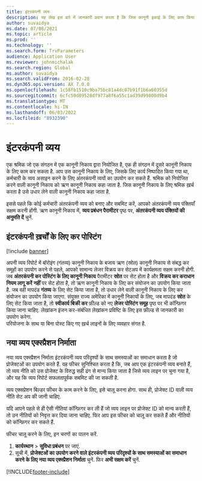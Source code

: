 ```yaml
---
title: इंटरकंपनी व्यय
description: यह लेख इस बारे में जानकारी प्रदान करता है कि जिस कानूनी इकाई के लिए काम किया गया था, उस कानूनी इकाई को कर्मचारी के खर्चों को असाइन करने के लिए इंटरकंपनी खर्चों का उपयोग कैसे करें।
author: suvaidya
ms.date: 07/08/2021
ms.topic: article
ms.prod: ''
ms.technology: ''
ms.search.form: TrvParameters
audience: Application User
ms.reviewer: johnmichalak
ms.search.region: Global
ms.author: suvaidya
ms.search.validFrom: 2016-02-28
ms.dyn365.ops.version: AX 7.0.0
ms.openlocfilehash: 1c58fb1510c9ba75bc81a4dc07b91f1b6a60355d
ms.sourcegitcommit: 6cfc50d89528df977a8f6a55c1ad39d99800d9b4
ms.translationtype: MT
ms.contentlocale: hi-IN
ms.lasthandoff: 06/03/2022
ms.locfileid: "8932390"
---
```

# <a name="intercompany-expenses"></a>इंटरकंपनी व्यय

एक श्रमिक जो एक संगठन में एक कानूनी निकाय द्वारा नियोजित है, एक ही संगठन में दूसरे कानूनी निकाय के लिए काम कर सकता है. आप उस कानूनी निकाय के लिए, जिसके लिए कार्य निष्पादित किया गया था, कर्मचारी के व्यय असाइन करने के लिए अंतरकंपनी व्ययों का उपयोग कर सकते हैं. श्रमिक को नियोजित करने वाली कानूनी निकाय को ऋण कानूनी निकाय कहा जाता है. जिस कानूनी निकाय के लिए श्रमिक ख़र्च करता है उसे उधार लेने वाली कानूनी निकाय कहा जाता है. 

इससे पहले कि कोई कर्मचारी अंतरकंपनी व्यय को बनाए और सबमिट करें, आपको अंतरकंपनी व्यय पंक्तियाँ सक्षम करनी होंगी. ऋण कानूनी निकाय में, **व्यय प्रबंधन पैरामीटर** पृष्ठ पर, **अंतरकंपनी व्यय पंक्तियों की अनुमति दें** चुनें. 

## <a name="tax-posting-for-intercompany-expenses"></a>इंटरकंपनी ख़र्चों के लिए कर पोस्टिंग

[!include [banner](../includes/banner.md)]

अपनी व्यय रिपोर्ट में बॉरोइंग (गंतव्य) कानूनी निकाय के बजाय ऋण (स्रोत) कानूनी निकाय से संबद्ध कर समूहों का उपयोग करने से पहले, आपको सामान्य लेजर विक्रय कर सेटअप में कार्यक्षमता सक्षम करनी होगी. जब **अंतरकंपनी कर पोस्टिंग के लिए कानूनी निकाय** पैरामीटर **स्रोत** पर सेट होता है और **विक्रय कर कराधान नियम लागू करें** **नहीं** पर सेट होता है, तो ऋण कानूनी निकाय के लिए कर संयोजन का उपयोग किया जाता है. जब वही मापदंड **गंतव्य** के लिए सेट किया जाता है, तो उधार लेने वाली कानूनी निकाय के लिए कर संयोजन का उपयोग किया जाएगा. संयुक्त राज्य अमेरिका में कानूनी निकायों के लिए, जब मापदंड **स्रोत** के लिए सेट किया जाता है, तो **स्वीकार्य बिक्री कर** फ़ील्ड को नए **लेजर पोस्टिंग समूह** पृष्ठ पर भी कॉन्फ़िगर किया जाना चाहिए. लेखांकन इंजन कर-संबंधित लेखांकन प्रविष्टि के लिए इस फ़ील्ड से जानकारी का उपयोग करेगा.   
परियोजना के साथ या बिना पोस्ट किए गए ख़र्च लाइनों के लिए व्यवहार संगत है.  

## <a name="new-expense-expression-builder"></a>नया व्यय एक्स्प्रैशन निर्माता

नया व्यय एक्स्प्रैशन निर्माता इंटरकंपनी व्यय परिदृश्यों के साथ समस्याओं का समाधान करता है जो प्रोजेक्टओं का उपयोग करते हैं. यह फीचर सुनिश्चित करता है कि, जब आप एक इंटरकंपनी व्यय बनाते हैं, तो व्यय नीति को उस प्रोजेक्ट के विरुद्ध सही ढंग से मान्य किया जाता है जिसे व्यय लाइन पर चुना गया है, और यह कि व्यय रिपोर्ट सफलतापूर्वक सबमिट की जा सकती है.

व्यय एक्सप्रेशन बिल्डर फीचर के काम करने के लिए, इसे चालू करना होगा. साथ ही, प्रोजेक्ट ID वाली व्यय नीति सेट अप की जानी चाहिए.

यदि आपने पहले से ही ऐसी नीतियां कॉन्फ़िगर कर ली हैं जो व्यय लाइन पर प्रोजेक्ट ID को मान्य करती हैं, तो उन नीतियों को निवृत्त कर दिया जाना चाहिए. फिर आप इस फीचर को चालू कर सकते हैं और नीतियों को कॉन्फ़िगर कर सकते हैं.

फीचर चालू करने के लिए, इन चरणों का पालन करें.

1. **कार्यस्थान** \> **सुविधा प्रबंधन** पर जाएं.
2. सूची में, **प्रोजेक्टओं का उपयोग करने वाले इंटरकंपनी व्यय परिदृश्यों के साथ समस्याओं का समाधान करने के लिए नया व्यय एक्स्प्रैशन निर्माता** चुनें. फिर **अभी सक्षम करें** चुनें.

[!INCLUDE[footer-include](../includes/footer-banner.md)]
